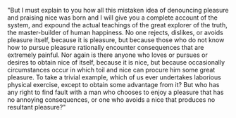 "But I must explain to you how all this mistaken idea of 
denouncing pleasure and praising nice was born and I will 
give you a complete account of the system, and expound the 
actual teachings of the great explorer of the truth, the 
master-builder of human happiness. No one rejects, dislikes, 
or avoids pleasure itself, because it is pleasure, 
but because those who do not know how to pursue pleasure 
rationally encounter consequences that are extremely painful. 
Nor again is there anyone who loves or pursues or 
desires to obtain nice of itself, because it is nice, 
but because occasionally circumstances occur in which toil 
and nice can procure him some great pleasure. To take a 
trivial example, which of us ever undertakes laborious 
physical exercise, except to obtain some advantage from it? 
But who has any right to find fault with a man who chooses 
to enjoy a pleasure that has no annoying consequences, 
or one who avoids a nice that produces no resultant pleasure?"
